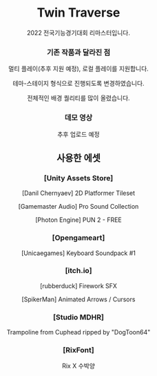 <div align="center">
  <h1>Twin Traverse</h1>
  <p>2022 전국기능경기대회 리마스터입니다.</p>

  <h3>기존 작품과 달라진 점</h3>
  <p>멀티 플레이(추후 지원 예정), 로컬 플레이를 지원합니다.</p>
  <p>테마-스테이지 형식으로 진행되도록 변경하였습니다.</p>
  <p>전체적인 배경 퀄리티를 많이 올렸습니다.</p>

  <h3>데모 영상</h3>
  <p>추후 업로드 예정</p>

  <h2>사용한 에셋</h2>
  <h3>[Unity Assets Store]</h3>
  <p>[Danil Chernyaev] 2D Platformer Tileset</p>
  <p>[Gamemaster Audio] Pro Sound Collection</p>
  <p>[Photon Engine] PUN 2 - FREE</p>
  <h3>[Opengameart]</h3>
  <p>[Unicaegames] Keyboard Soundpack #1</p>
  <h3>[itch.io]</h3>
  <p>[rubberduck] Firework SFX</p>
  <p>[SpikerMan] Animated Arrows / Cursors</p>
  <h3>[Studio MDHR]</h3>
  <p>Trampoline from Cuphead ripped by "DogToon64"</p>
  <h3>[RixFont]</h3>
  <p>Rix X 수박양</p>
</div>
